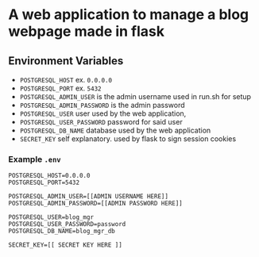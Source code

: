A web application to manage a blog webpage made in flask
========================================================

## Environment Variables
- `POSTGRESQL_HOST` ex. `0.0.0.0`
- `POSTGRESQL_PORT` ex. `5432`
- `POSTGRESQL_ADMIN_USER` is the admin username used in run.sh for setup
- `POSTGRESQL_ADMIN_PASSWORD` is the admin password
- `POSTGRESQL_USER` user used by the web application,
- `POSTGRESQL_USER_PASSWORD` password for said user
- `POSTGRESQL_DB_NAME` database used by the web application
- `SECRET_KEY` self explanatory. used by flask to sign session cookies

### Example `.env`

```
POSTGRESQL_HOST=0.0.0.0
POSTGRESQL_PORT=5432

POSTGRESQL_ADMIN_USER=[[ADMIN USERNAME HERE]]
POSTGRESQL_ADMIN_PASSWORD=[[ADMIN PASSWORD HERE]]

POSTGRESQL_USER=blog_mgr
POSTGRESQL_USER_PASSWORD=password
POSTGRESQL_DB_NAME=blog_mgr_db

SECRET_KEY=[[ SECRET KEY HERE ]]
```
